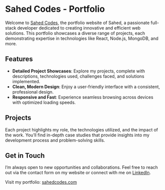 # Sahed Codes - Portfolio

Welcome to [Sahed Codes](https://sahedcodes.com), the portfolio website of Sahed, a passionate full-stack developer dedicated to creating innovative and efficient web solutions. This portfolio showcases a diverse range of projects, each demonstrating expertise in technologies like React, Node.js, MongoDB, and more.

## Features

- **Detailed Project Showcases**: Explore my projects, complete with descriptions, technologies used, challenges faced, and solutions implemented.
- **Clean, Modern Design**: Enjoy a user-friendly interface with a consistent, professional design.
- **Responsive and Fast**: Experience seamless browsing across devices with optimized loading speeds.

## Projects

Each project highlights my role, the technologies utilized, and the impact of the work. You’ll find in-depth case studies that provide insights into my development process and problem-solving skills.

## Get in Touch

I’m always open to new opportunities and collaborations. Feel free to reach out via the contact form on my website or connect with me on [LinkedIn](https://www.linkedin.com/in/sahed009/).

Visit my portfolio: [sahedcodes.com](https://sahedcodes.com)
